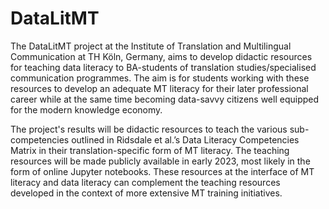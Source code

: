 # DataLitMT
The DataLitMT project at the Institute of Translation and Multilingual Communication at TH Köln, Germany, aims to develop didactic resources for teaching data literacy to BA-students of translation studies/specialised communication programmes. The aim is for students working with these resources to develop an adequate MT literacy for their later professional career while at the same time becoming data-savvy citizens well equipped for the modern knowledge economy.

The project's results will be didactic resources to teach the various sub-competencies outlined in Ridsdale et al.’s Data Literacy Competencies Matrix in their translation-specific form of MT literacy. The teaching resources will be made publicly available in early 2023, most likely in the form of online Jupyter notebooks. These resources at the interface of MT literacy and data literacy can complement the teaching resources developed in the context of more extensive MT training initiatives.
